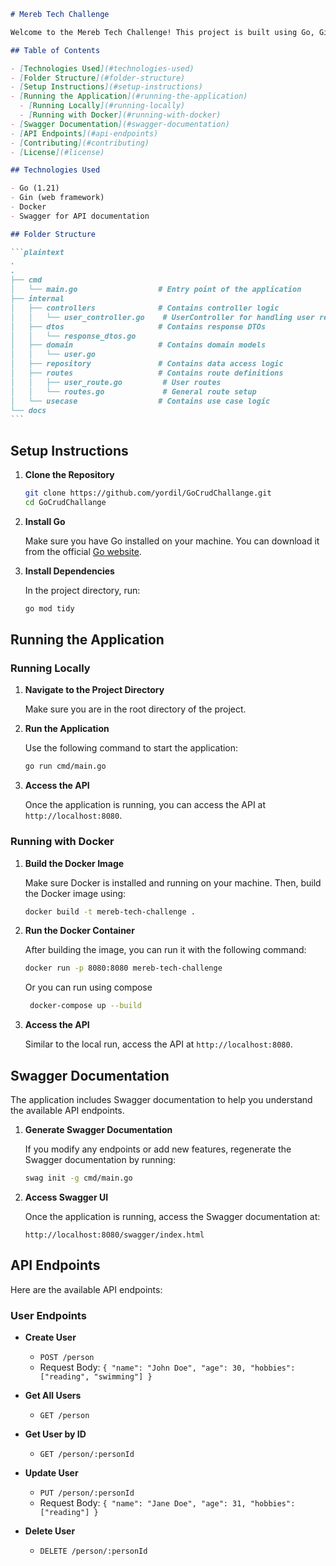 
````markdown
# Mereb Tech Challenge

Welcome to the Mereb Tech Challenge! This project is built using Go, Gin framework, and provides a RESTful API for user management. 

## Table of Contents

- [Technologies Used](#technologies-used)
- [Folder Structure](#folder-structure)
- [Setup Instructions](#setup-instructions)
- [Running the Application](#running-the-application)
  - [Running Locally](#running-locally)
  - [Running with Docker](#running-with-docker)
- [Swagger Documentation](#swagger-documentation)
- [API Endpoints](#api-endpoints)
- [Contributing](#contributing)
- [License](#license)

## Technologies Used

- Go (1.21)
- Gin (web framework)
- Docker
- Swagger for API documentation

## Folder Structure

```plaintext
.
.
├── cmd
│   └── main.go                  # Entry point of the application
├── internal
│   ├── controllers              # Contains controller logic
│   │   └── user_controller.go    # UserController for handling user requests
│   ├── dtos                     # Contains response DTOs
│   │   └── response_dtos.go
│   ├── domain                   # Contains domain models
│   │   └── user.go
│   ├── repository               # Contains data access logic
│   ├── routes                   # Contains route definitions
│   │   ├── user_route.go         # User routes
│   │   └── routes.go             # General route setup
│   └── usecase                  # Contains use case logic
└── docs
```
````

## Setup Instructions

1. **Clone the Repository**

   ```bash
   git clone https://github.com/yordil/GoCrudChallange.git
   cd GoCrudChallange
   ```

2. **Install Go**

   Make sure you have Go installed on your machine. You can download it from the official [Go website](https://golang.org/dl/).

3. **Install Dependencies**

   In the project directory, run:

   ```bash
   go mod tidy
   ```

## Running the Application

### Running Locally

1. **Navigate to the Project Directory**

   Make sure you are in the root directory of the project.

2. **Run the Application**

   Use the following command to start the application:

   ```bash
   go run cmd/main.go
   ```

3. **Access the API**

   Once the application is running, you can access the API at `http://localhost:8080`.

### Running with Docker

1. **Build the Docker Image**

   Make sure Docker is installed and running on your machine. Then, build the Docker image using:

   ```bash
   docker build -t mereb-tech-challenge .
   ```

2. **Run the Docker Container**

   After building the image, you can run it with the following command:

   ```bash
   docker run -p 8080:8080 mereb-tech-challenge
   ```

   Or you can run using compose

   ```bash
    docker-compose up --build

   ```

3. **Access the API**

   Similar to the local run, access the API at `http://localhost:8080`.

## Swagger Documentation

The application includes Swagger documentation to help you understand the available API endpoints.

1. **Generate Swagger Documentation**

   If you modify any endpoints or add new features, regenerate the Swagger documentation by running:

   ```bash
   swag init -g cmd/main.go
   ```

2. **Access Swagger UI**

   Once the application is running, access the Swagger documentation at:

   ```
   http://localhost:8080/swagger/index.html
   ```

## API Endpoints

Here are the available API endpoints:

### User Endpoints

- **Create User**
  - `POST /person`
  - Request Body: `{ "name": "John Doe", "age": 30, "hobbies": ["reading", "swimming"] }`
- **Get All Users**

  - `GET /person`

- **Get User by ID**

  - `GET /person/:personId`

- **Update User**

  - `PUT /person/:personId`
  - Request Body: `{ "name": "Jane Doe", "age": 31, "hobbies": ["reading"] }`

- **Delete User**
  - `DELETE /person/:personId`
